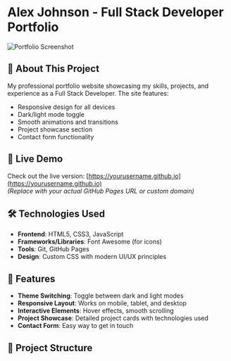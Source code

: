 # Alex Johnson - Full Stack Developer Portfolio

![Portfolio Screenshot](./screenshot.png) <!-- Add a screenshot if available -->

## 🌟 About This Project

My professional portfolio website showcasing my skills, projects, and experience as a Full Stack Developer. The site features:

- Responsive design for all devices
- Dark/light mode toggle
- Smooth animations and transitions
- Project showcase section
- Contact form functionality

## 🚀 Live Demo

Check out the live version: [https://yourusername.github.io](https://yourusername.github.io)  
*(Replace with your actual GitHub Pages URL or custom domain)*

## 🛠 Technologies Used

- **Frontend**: HTML5, CSS3, JavaScript
- **Frameworks/Libraries**: Font Awesome (for icons)
- **Tools**: Git, GitHub Pages
- **Design**: Custom CSS with modern UI/UX principles

## 🎨 Features

- **Theme Switching**: Toggle between dark and light modes
- **Responsive Layout**: Works on mobile, tablet, and desktop
- **Interactive Elements**: Hover effects, smooth scrolling
- **Project Showcase**: Detailed project cards with technologies used
- **Contact Form**: Easy way to get in touch

## 📂 Project Structure
